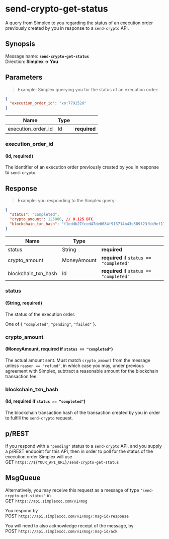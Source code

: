 # send-crypto-get-status #

A query from Simplex to you regarding the status of an execution order previously created by you in response to a `send-crypto` API.

## Synopsis ##

Message name: **`send-crypto-get-status`**  
Direction: **Simplex &rarr; You**

## Parameters ##

> Example: Simplex querying you for the status of an execution order:

```json
{
  "execution_order_id": "xo:7791528"
}
```

Name               | Type |   |
------------------ | ---- | - |
execution_order_id | Id   | **required**

### execution_order_id ###
#### (Id, **required**)

The identifier of an execution order previously created by you in response to `send-crypto`.

## Response ##

> Example: you responding to the Simplex query:

```json
{
  "status": "completed",
  "crypto_amount": 125000, // 0.125 BTC
  "blockchain_txn_hash": "f1eddb27fced47de0684f913714b43e589f23fbb9ef17ceaa9f75e290f1541af"
}
```

Name                | Type        |   |
------------------- | ----------- | - |
status              | String      | **required**
crypto_amount       | MoneyAmount | **required** if `status == "completed"`
blockchain_txn_hash | Id          | **required** if `status == "completed"`

### status ###
#### (String, **required**)

The status of the execution order.

One of { `"completed"`, `"pending"`, `"failed"` }.

### crypto_amount ###
#### (MoneyAmount, **required** if `status == "completed"`)

The actual amount sent. Must match `crypto_amount` from the message unless `reason == "refund"`, in which case you may, under previous agreement with Simplex, subtract a reasonable amount for the blockchain transaction fee.

### blockchain_txn_hash ###
#### (Id, **required** if `status == "completed"`)

The blockchain transaction hash of the transaction created by you in order to fulfill the `send-crypto` request.


## p/REST ##

If you respond with a `"pending"` status to a `send-crypto` API, and you supply a p/REST endpoint for this API, then in order to poll for the status of the execution order Simplex will use  
<span class="http-verb http-get">GET</span> `https://${YOUR_API_URL}/send-crypto-get-status`

## MsgQueue ##

Alternatively, you may receive this request as a message of type `"send-crypto-get-status"` in  
<span class="http-verb http-get">GET</span> `https://api.simplexcc.com/v1/msg`

You respond by  
<span class="http-verb http-post">POST</span> `https://api.simplexcc.com/v1/msg/:msg-id/response`

You will need to also acknowledge receipt of the message, by  
<span class="http-verb http-post">POST</span> `https://api.simplexcc.com/v1/msg/:msg-id/ack`

[modeline]: # ( vim: set ts=2 sw=2 expandtab wrap linebreak: )
